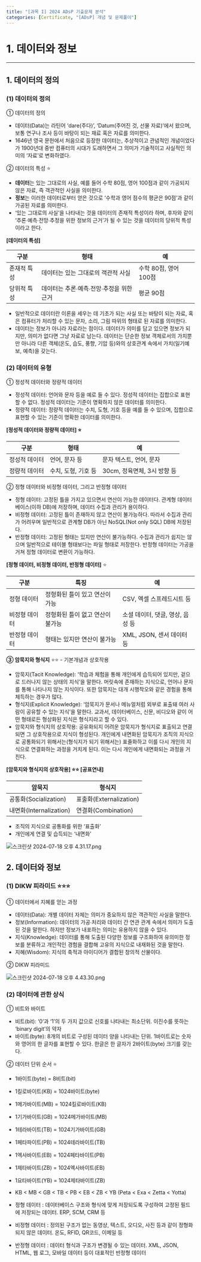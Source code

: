 ```yaml
---
title: "[과목 I] 2024 ADsP 기출문제 분석"
categories: [Certificate, "[ADsP] 개념 및 문제풀이"]
---
```


# 1. 데이터와 정보

---

## 1. 데이터의 정의

### (1) 데이터의 정의

① 데이터의 정의

- 데이터(Data)는 라틴어 ‘dare(주다)’, ‘Datum(주어진 것, 선물 자료)’에서 왔으며, 보통 연구나 조사 등이 바탕이 되는 재료 혹은 자료를 의미한다.
- 1646년 영국 문헌에서 처음으로 등장한 데이터는, 추상적이고 관념적인 개념이었다가 1900년대 중반 컴퓨터의 시대가 도래하면서 그 의미가 기술적이고 사실적인 의미의 ‘자료’로 변화하였다.

② 데이터의 특성 ⭐️

- **데이터**는 있는 그대로의 사실, 예를 들어 수학 80점, 영어 100점과 같이 가공되지 않은 자료, 즉 객관적인 사실을 의미한다.
- **정보**는 이러한 데이터로부터 얻은 것으로 ‘수학과 영어 점수의 평균은 90점’과 같이 가공된 자료를 의미한다.
- ‘있는 그대로의 사실’을 나타내는 것을 데이터의 존재적 특성이라 하며, 후자와 같이 ‘추론∙예측∙전망∙추정을 위한 정보의 근거’가 될 수 있는 것을 데이터의 당위적 특성이라고 한다.

**[데이터의 특성]**

| 구분 | 형태 | 예 |
| --- | --- | --- |
| 존재적 특성 | 데이터는 있는 그대로의 객관적 사실 | 수학 80점, 영어 100점 |
| 당위적 특성 | 데이터는 추론∙예측∙전망∙추정을 위한 근거 | 평균 90점 |
- 일반적으로 데이터란 이론을 세우는 데 기초가 되는 사실 또는 바탕이 되는 자료, 혹은 컴퓨터가 처리할 수 있는 문자, 소리, 그림 따위의 형태로 된 자료를 의미한다.
- 데이터는 정보가 아니라 자료라는 점이다. 데이터가 의미를 담고 있으면 정보가 되지만, 의미가 없다면 그냥 자료로 남는다. 데이터는 단순한 정보 객체로서의 가치뿐만 아니라 다른 객체(온도, 습도, 풍향, 기압 등)와의 상호관계 속에서 가치(일기예보, 예측)을 갖는다.

### (2) 데이터의 유형

① 정성적 데이터와 정량적 데이터

- 정성적 데이터: 언어와 문자 등을 예로 들 수 있다. 정성적 데이터는 집합으로 표현할 수 없다. 정성적 데이터는 기준이 명확하지 않은 데이터를 의미한다.
- 정량적 데이터: 정량적 데이터는 수치, 도형, 기호 등을 예를 들 수  있으며, 집합으로 표현할 수 있는 기준이 명확한 데이터를 의미한다.

**[정성적 데이터와 정량적 데이터] ⭐️**

| 구분 | 형태 | 예 |
| --- | --- | --- |
| 정성적 데이터 | 언어, 문자 등 | 문자 텍스트, 언어, 문자 |
| 정량적 데이터 | 수치, 도형, 기호 등 | 30cm, 정육면체, 3시 방향 등 |

② 정형 데이터와 비정형 데이터, 그리고 반정형 데이터

- 정형 데이터: 고정된 틀을 가지고 있으면서 연산이 가능한 데이터다. 관계형 데이터베이스(이하 DB)에 저장하며, 데이터 수집과 관리가 용이하다.
- 비정형 데이터: 고정된 틀이 존재하지 않고 연산이 불가능하다. 따라서 수집과 관리가 어려우며 일반적으로 관계형 DB가 아닌 NoSQL(Not only SQL) DB에 저장된다.
- 반정형 데이터: 고정된 형태는 있지만 연산이 불가능하다. 수집과 관리가 쉽지는 않으며 일반적으로 테이블 형태보다는 파일 형태로 저장한다.  반정형 데이터는 가공을 거쳐 정형 데이터로 변환이 가능하다.

**[정형 데이터, 비정형 데이터, 반정형 데이터]** ⭐️

| 구분 | 특징 | 예 |
| --- | --- | --- |
| 정형 데이터 | 정형화된 틀이 있고 연산이 가능 | CSV, 엑셀 스프레드시트 등 |
| 비정형 데이터 | 정형화된 틀이 없고 연산이 불가능 | 소셜 데이터, 댓글, 영상, 음성 등 |
| 반정형 데이터 | 형태는 있지만 연산이 불가능 | XML, JSON, 센서 데이터 등 |

**③ 암묵지와 형식지** ⭐️⭐️ - 기본개념과 상호작용

- 암묵지(Tacit Knowledge): ‘학습과 체험을 통해 개인에게 습득되어 있지만, 겉으로 드러나지 않는 상태의 지식’을 말한다. 머릿속에 존재하는 지식으로, 언어나 문자를 통해 나타나지 않는 지식이다. 또한 암묵지는 대개 시행착오와 같은 경험을 통해 체득하는 경우가 많다.
- 형식지(Explicit Knowledge): ‘암묵지가 문서나 메뉴얼처럼 외부로 표출돼 여러 사람이 공유할 수 있는 지식’을 말한다. 교과서, 데이터베이스, 신문, 비디오와 같이 어떤 형태로든 형상화된 지식은 형식지라고 할 수 있다.
- 암묵지와 형식지의 상호작용: 공유화되지 어려운 암묵지가 형식지로 표출되고 연결되면 그 상호작용으로 지식이 형성된다. 개인에게 내면화된 암묵지가 조직의 지식으로 공통화되기 위해서는(형식지가 되기 위해서는) 표줄화하고 이를 다시 개인의 지식으로 연결화하는 과정을 거치게 된다. 이는 다시 개인에게 내면화되는 과정을 거친다.

**[암묵지와 형식지의 상호작용] ⭐️⭐️ [공표연내]**

| 암묵지 | 형식지 |
| --- | --- |
| 공통화(Socialization) | 표출화(Externalization) |
| 내면화(Internalization) | 연결화(Combination) |
- 조직의 지식으로 공통화를 위한 ‘표출화’
- 개인에게 연결 및 습득되는 ‘내면화’

![스크린샷 2024-07-18 오후 4.31.17.png](https://prod-files-secure.s3.us-west-2.amazonaws.com/3e2d8e2b-4ab3-463b-b14f-cbdd834a0993/b8a69630-7556-4d1c-a4a3-c0220b99f965/%E1%84%89%E1%85%B3%E1%84%8F%E1%85%B3%E1%84%85%E1%85%B5%E1%86%AB%E1%84%89%E1%85%A3%E1%86%BA_2024-07-18_%E1%84%8B%E1%85%A9%E1%84%92%E1%85%AE_4.31.17.png)

## 2. 데이터와 정보

### (1) DIKW 피라미드 ⭐️⭐️⭐️

① 데이터에서 지혜를 얻는 과정

- 데이터(Data): 개별 데이터 자체는 의미가 중요하지 않은 객관적인 사실을 말한다.
- 정보(Information): 데이터의 가공∙처리와 데이터 간 연관 관계 속에서 의미가 도출된 것을 말한다. 하지만 정보가 내포하는 의미는 유용하지 않을 수 있다.
- 지식(Knowledge): 데이터를 통해 도출된 다양한 정보를 구조화하여 유의미한 정보를 분류하고 개인적인 경험을 결합해 고유의 지식으로 내재화된 것을 말한다.
- 지혜(Wisdom): 지식의 축적과 아이디어가 결합된 창의적 산물이다.

② DIKW 피라미드

![스크린샷 2024-07-18 오후 4.43.30.png](https://prod-files-secure.s3.us-west-2.amazonaws.com/3e2d8e2b-4ab3-463b-b14f-cbdd834a0993/9c5cc29c-8065-4278-bff0-2264229e79d2/%E1%84%89%E1%85%B3%E1%84%8F%E1%85%B3%E1%84%85%E1%85%B5%E1%86%AB%E1%84%89%E1%85%A3%E1%86%BA_2024-07-18_%E1%84%8B%E1%85%A9%E1%84%92%E1%85%AE_4.43.30.png)

### (2) 데이터에 관한 상식

① 비트와 바이트

- 비트(bit): ‘0’과 ‘1’의 두 가지 값으로 신호를 나타내는 최소단위. 이진수를 뜻하는 ‘binary digit’의 약자
- 바이트(byte): 8개의 비트로 구성된 데이터 양을 나타내는 단위. 1바이트로는 숫자와 영어의 한 글자를 표현할 수 있다. 한글은 한 글자가 2바이트(byte) 크기를 갖는다.

② 데이터 단위 순서 ⭐️

- 1바이트(byte) = 8비트(bit)
- 1킬로바이트(KB) = 1024바이트(byte)
- 1메가바이트(MB) = 1024킬로바이트(KB)
- 1기가바이트(GB) = 1024메가바이트(MB)
- 1테라바이트(TB) = 1024기가바이트(GB)
- 1페타파이트(PB) = 1024테라바이트(TB)
- 1엑사바이트(EB) = 1024페타바이트(PB)
- 1제타바이트(ZB) = 1024엑사바이트(EB)
- 1요타바이트(YB) = 1024제타바이트(ZB)
- KB < MB < GB < TB < PB < EB < ZB < YB (Peta < Exa < Zetta < Yotta)

- 정형 데이터 : 데이터베이스 구조와 형식에 맞게 저장되도록 구성하여 고정된 필드에 저장되는 데이터. ERP, SCM, CRM 등
- 비정형 데이터 : 정의된 구조가 없는 동영상, 텍스트, 오디오, 사진 등과 같이 정형화 되지 않은 데이터. 온도, RFID, QR코드, 이메일 등
- 반정형 데이터 : 데이터 형식과 구조가 변경될 수 있는 데이터. XML, JSON, HTML, 웹 로그, 모바일 데이터 등이 대표적인 반정형 데이터